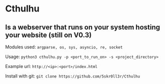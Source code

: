 # Cthulhu
## Is a webserver that runs on your system hosting your website (still on V0.3)

Modules used: `argparse, os, sys, asyncio, re, socket`

Usage: `python3 cthulhu.py -p <port_to_run_on> -s <project_directory>`

Example url: `http://<ip>:<port>/index.html`

Install with git: `git clone https://github.com/5skr0ll3r/Cthulhu`
